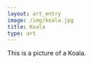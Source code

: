 ```yaml
---
layout: art_entry
image: /img/koala.jpg
title: Koala
type: art
---
```

This is a picture of a Koala.
